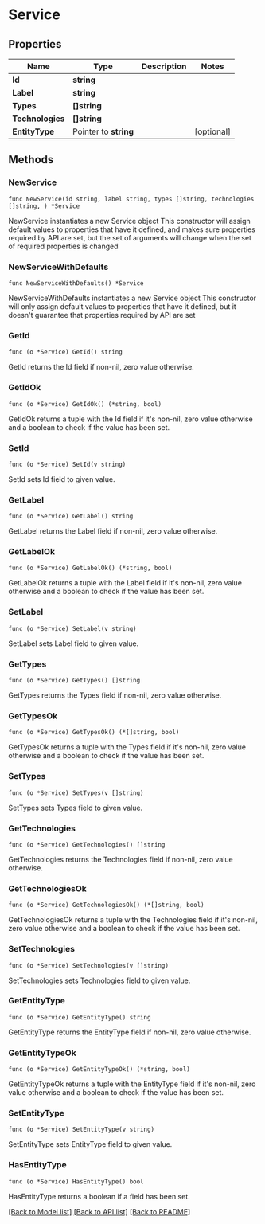 # Service

## Properties

Name | Type | Description | Notes
------------ | ------------- | ------------- | -------------
**Id** | **string** |  | 
**Label** | **string** |  | 
**Types** | **[]string** |  | 
**Technologies** | **[]string** |  | 
**EntityType** | Pointer to **string** |  | [optional] 

## Methods

### NewService

`func NewService(id string, label string, types []string, technologies []string, ) *Service`

NewService instantiates a new Service object
This constructor will assign default values to properties that have it defined,
and makes sure properties required by API are set, but the set of arguments
will change when the set of required properties is changed

### NewServiceWithDefaults

`func NewServiceWithDefaults() *Service`

NewServiceWithDefaults instantiates a new Service object
This constructor will only assign default values to properties that have it defined,
but it doesn't guarantee that properties required by API are set

### GetId

`func (o *Service) GetId() string`

GetId returns the Id field if non-nil, zero value otherwise.

### GetIdOk

`func (o *Service) GetIdOk() (*string, bool)`

GetIdOk returns a tuple with the Id field if it's non-nil, zero value otherwise
and a boolean to check if the value has been set.

### SetId

`func (o *Service) SetId(v string)`

SetId sets Id field to given value.


### GetLabel

`func (o *Service) GetLabel() string`

GetLabel returns the Label field if non-nil, zero value otherwise.

### GetLabelOk

`func (o *Service) GetLabelOk() (*string, bool)`

GetLabelOk returns a tuple with the Label field if it's non-nil, zero value otherwise
and a boolean to check if the value has been set.

### SetLabel

`func (o *Service) SetLabel(v string)`

SetLabel sets Label field to given value.


### GetTypes

`func (o *Service) GetTypes() []string`

GetTypes returns the Types field if non-nil, zero value otherwise.

### GetTypesOk

`func (o *Service) GetTypesOk() (*[]string, bool)`

GetTypesOk returns a tuple with the Types field if it's non-nil, zero value otherwise
and a boolean to check if the value has been set.

### SetTypes

`func (o *Service) SetTypes(v []string)`

SetTypes sets Types field to given value.


### GetTechnologies

`func (o *Service) GetTechnologies() []string`

GetTechnologies returns the Technologies field if non-nil, zero value otherwise.

### GetTechnologiesOk

`func (o *Service) GetTechnologiesOk() (*[]string, bool)`

GetTechnologiesOk returns a tuple with the Technologies field if it's non-nil, zero value otherwise
and a boolean to check if the value has been set.

### SetTechnologies

`func (o *Service) SetTechnologies(v []string)`

SetTechnologies sets Technologies field to given value.


### GetEntityType

`func (o *Service) GetEntityType() string`

GetEntityType returns the EntityType field if non-nil, zero value otherwise.

### GetEntityTypeOk

`func (o *Service) GetEntityTypeOk() (*string, bool)`

GetEntityTypeOk returns a tuple with the EntityType field if it's non-nil, zero value otherwise
and a boolean to check if the value has been set.

### SetEntityType

`func (o *Service) SetEntityType(v string)`

SetEntityType sets EntityType field to given value.

### HasEntityType

`func (o *Service) HasEntityType() bool`

HasEntityType returns a boolean if a field has been set.


[[Back to Model list]](../README.md#documentation-for-models) [[Back to API list]](../README.md#documentation-for-api-endpoints) [[Back to README]](../README.md)


